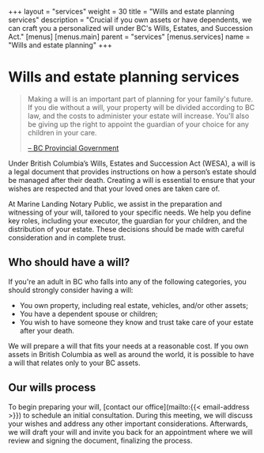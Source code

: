 +++
layout = "services"
weight = 30
title = "Wills and estate planning services"
description = "Crucial if you own assets or have dependents, we can craft you a personalized will under BC's Wills, Estates, and Succession Act."
[menus]
  [menus.main]
    parent = "services"
  [menus.services]
    name = "Wills and estate planning"
+++

# Wills and estate planning services

> Making a will is an important part of planning for your family's future.
> If you die without a will, your property will be divided according to BC law, and the costs to administer your estate will increase.
> You'll also be giving up the right to appoint the guardian of your choice for any children in your care.
>
> [– BC Provincial Government](https://www2.gov.bc.ca/gov/content/family-social-supports/seniors/financial-legal-matters/wills-and-estate-planning)

Under British Columbia’s Wills, Estates and Succession Act (WESA),
a will is a legal document that provides instructions on how a person’s estate should be managed after their death.
Creating a will is essential to ensure that your wishes are respected and that your loved ones are taken care of.

At Marine Landing Notary Public, we assist in the preparation and witnessing of your will, tailored to your specific needs.
We help you define key roles, including your executor, the guardian for your children, and the distribution of your estate.
These decisions should be made with careful consideration and in complete trust.

## Who should have a will?

If you're an adult in BC who falls into any of the following categories,
you should strongly consider having a will:

- You own property, including real estate, vehicles, and/or other assets;
- You have a dependent spouse or children;
- You wish to have someone they know and trust take care of your estate after your death.

We will prepare a will that fits your needs at a reasonable cost.
If you own assets in British Columbia as well as around the world,
it is possible to have a will that relates only to your BC assets.

## Our wills process

To begin preparing your will, [contact our office](mailto:{{< email-address >}}) to schedule an initial consultation.
During this meeting, we will discuss your wishes and address any other important considerations.
Afterwards, we will draft your will and invite you back for an appointment where we will review and signing the document, finalizing the process.
